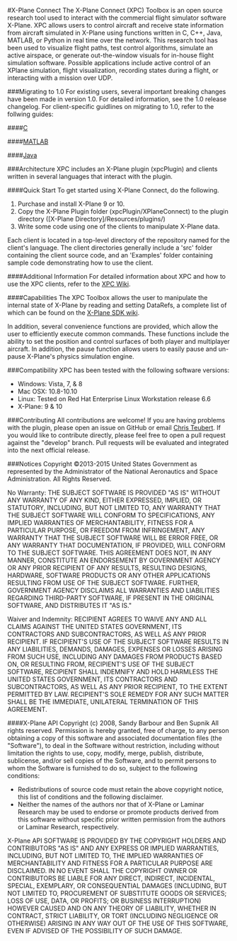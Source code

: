 #X-Plane Connect
The X-Plane Connect (XPC) Toolbox is an open source research tool used to
interact with the commercial flight simulator software X-Plane. XPC allows users
to control aircraft and receive state information from aircraft simulated in
X-Plane using functions written in C, C++, Java, MATLAB, or Python in real time over the
network. This research tool has been used to visualize flight paths, test control
algorithms, simulate an active airspace, or generate out-the-window visuals for
in-house flight simulation software. Possible applications include active control
of an XPlane simulation, flight visualization, recording states during a flight,
or interacting with a mission over UDP.

###Migrating to 1.0
For existing users, several important breaking changes have been made in version
1.0. For detailed information, see the 1.0 release changelog. For client-specific
guidlines on migrating to 1.0, refer to the follwing guides:

####[C](https://github.com/nasa/XPlaneConnect/wiki/Migrating-to-1.0-C)

####[MATLAB](https://github.com/nasa/XPlaneConnect/wiki/Migrating-to-1.0-MATLAB)

####[Java](https://github.com/nasa/XPlaneConnect/wiki/Migrating-to-1.0-Java)

###Architecture
XPC includes an X-Plane plugin (xpcPlugin) and clients written in several
languages that interact with the plugin.

####Quick Start
To get started using X-Plane Connect, do the following.

1. Purchase and install X-Plane 9 or 10.
2. Copy the X-Plane Plugin folder (xpcPlugin/XPlaneConnect) to the plugin
directory ([X-Plane Directory]/Resources/plugins/)
3. Write some code using one of the clients to manipulate X-Plane data.

Each client is located in a top-level directory of the repository named for the
client's language. The client directories generally include a 'src' folder
containing the client source code, and an 'Examples' folder containing sample
code demonstrating how to use the client.

####Additional Information
For detailed information about XPC and how to use the XPC clients, refer to the
[XPC Wiki](https://github.com/nasa/XPlaneConnect/wiki).

####Capabilities
The XPC Toolbox allows the user to manipulate the internal state of X-Plane by
reading and setting DataRefs, a complete list of which can be found on the
[X-Plane SDK wiki](http://www.xsquawkbox.net/xpsdk/docs/DataRefs.html).

In addition, several convenience functions are provided, which allow the user to
efficiently execute common commands. These functions include the ability to set
the position and control surfaces of both player and multiplayer aircraft. In
addition, the pause function allows users to easily pause and un-pause X-Plane's
physics simulation engine.

###Compatibility
XPC has been tested with the following software versions:
* Windows: Vista, 7, & 8
* Mac OSX: 10.8-10.10
* Linux: Tested on Red Hat Enterprise Linux Workstation release 6.6
* X-Plane: 9 & 10

###Contributing
All contributions are welcome! If you are having problems with the plugin, please
open an issue on GitHub or email [Chris Teubert](mailto:christopher.a.teubert@nasa.gov).
If you would like to contribute directly, please feel free to open a pull request
against the "develop" branch. Pull requests will be evaluated and integrated into
the next official release.

###Notices
Copyright ©2013-2015 United States Government as represented by the Administrator
of the National Aeronautics and Space Administration.  All Rights Reserved.

No Warranty: THE SUBJECT SOFTWARE IS PROVIDED "AS IS" WITHOUT ANY WARRANTY OF ANY
KIND, EITHER EXPRESSED, IMPLIED, OR STATUTORY, INCLUDING, BUT NOT LIMITED TO, ANY
WARRANTY THAT THE SUBJECT SOFTWARE WILL CONFORM TO SPECIFICATIONS, ANY IMPLIED
WARRANTIES OF MERCHANTABILITY, FITNESS FOR A PARTICULAR PURPOSE, OR FREEDOM FROM
INFRINGEMENT, ANY WARRANTY THAT THE SUBJECT SOFTWARE WILL BE ERROR FREE, OR ANY
WARRANTY THAT DOCUMENTATION, IF PROVIDED, WILL CONFORM TO THE SUBJECT SOFTWARE.
THIS AGREEMENT DOES NOT, IN ANY MANNER, CONSTITUTE AN ENDORSEMENT BY GOVERNMENT
AGENCY OR ANY PRIOR RECIPIENT OF ANY RESULTS, RESULTING DESIGNS, HARDWARE,
SOFTWARE PRODUCTS OR ANY OTHER APPLICATIONS RESULTING FROM USE OF THE SUBJECT
SOFTWARE.  FURTHER, GOVERNMENT AGENCY DISCLAIMS ALL WARRANTIES AND LIABILITIES
REGARDING THIRD-PARTY SOFTWARE, IF PRESENT IN THE ORIGINAL SOFTWARE, AND
DISTRIBUTES IT "AS IS."

Waiver and Indemnity:  RECIPIENT AGREES TO WAIVE ANY AND ALL CLAIMS AGAINST THE
UNITED STATES GOVERNMENT, ITS CONTRACTORS AND SUBCONTRACTORS, AS WELL AS ANY
PRIOR RECIPIENT.  IF RECIPIENT'S USE OF THE SUBJECT SOFTWARE RESULTS IN ANY
LIABILITIES, DEMANDS, DAMAGES, EXPENSES OR LOSSES ARISING FROM SUCH USE,
INCLUDING ANY DAMAGES FROM PRODUCTS BASED ON, OR RESULTING FROM, RECIPIENT'S USE
OF THE SUBJECT SOFTWARE, RECIPIENT SHALL INDEMNIFY AND HOLD HARMLESS THE UNITED
STATES GOVERNMENT, ITS CONTRACTORS AND SUBCONTRACTORS, AS WELL AS ANY PRIOR
RECIPIENT, TO THE EXTENT PERMITTED BY LAW.  RECIPIENT'S SOLE REMEDY FOR ANY SUCH
MATTER SHALL BE THE IMMEDIATE, UNILATERAL TERMINATION OF THIS AGREEMENT.

####X-Plane API
Copyright (c) 2008, Sandy Barbour and Ben Supnik  All rights reserved.
Permission is hereby granted, free of charge, to any person obtaining a copy of
this software and associated documentation files (the "Software"), to deal in the
Software without restriction, including without limitation the rights to use,
copy, modify, merge, publish, distribute, sublicense, and/or sell copies of the
Software, and to permit persons to whom the Software is furnished to do so,
subject to the following conditions:
 
* Redistributions of source code must retain the above copyright notice, this
list of conditions and the following disclaimer.
* Neither the names of the authors nor that of X-Plane or Laminar Research may
be used to endorse or promote products derived from this software without
specific prior written permission from the authors or Laminar Research,
respectively.
 
X-Plane API SOFTWARE IS PROVIDED BY THE COPYRIGHT HOLDERS AND CONTRIBUTORS "AS
IS" AND ANY EXPRESS OR IMPLIED WARRANTIES, INCLUDING, BUT NOT LIMITED TO, THE
IMPLIED WARRANTIES OF MERCHANTABILITY AND FITNESS FOR A PARTICULAR PURPOSE ARE
DISCLAIMED. IN NO EVENT SHALL THE COPYRIGHT OWNER OR CONTRIBUTORS BE LIABLE FOR
ANY DIRECT, INDIRECT, INCIDENTAL, SPECIAL, EXEMPLARY, OR CONSEQUENTIAL DAMAGES
(INCLUDING, BUT NOT LIMITED TO, PROCUREMENT OF SUBSTITUTE GOODS OR SERVICES; LOSS
OF USE, DATA, OR PROFITS; OR BUSINESS INTERRUPTION) HOWEVER CAUSED AND ON ANY
THEORY OF LIABILITY, WHETHER IN CONTRACT, STRICT LIABILITY, OR TORT (INCLUDING
NEGLIGENCE OR OTHERWISE) ARISING IN ANY WAY OUT OF THE USE OF THIS SOFTWARE, EVEN
IF ADVISED OF THE POSSIBILITY OF SUCH DAMAGE.
